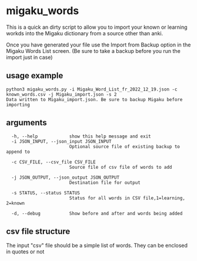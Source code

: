 # migaku_words

This is a quick an dirty script to allow you to import your known or learning workds into the Migaku dictionary from a source other than anki.

Once you have generated your file use the Import from Backup option in the Migaku Words List screen. (Be sure to take a backup before you run the import just in case)

## usage example

```
python3 migaku_words.py -i Migaku_Word_List_fr_2022_12_19.json -c known_words.csv -j Migaku_import.json -s 2
Data written to Migaku_import.json. Be sure to backup Migaku before importing
```

## arguments
```
  -h, --help            show this help message and exit
  -i JSON_INPUT, --json_input JSON_INPUT
                        Optional source file of existing backup to append to

  -c CSV_FILE, --csv_file CSV_FILE
                        Source file of csv file of words to add

  -j JSON_OUTPUT, --json_output JSON_OUTPUT
                        Destination file for output

  -s STATUS, --status STATUS
                        Status for all words in CSV file,1=learning, 2=known
                        
  -d, --debug           Show before and after and words being added
```

## csv file structure

The input "csv" file should be a simple list of words. They can be enclosed in quotes or not

